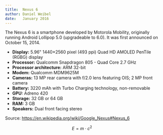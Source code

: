```yaml
---
title:  Nexus 6
author: Daniel Weibel
date:   January 2016
---
```


The Nexus 6 is a smartphone developed by Motorola Mobility, originally running Android Lollipop 5.0 (upgradeable to 6.0). It was first announced on October 15, 2014.

- **Display:** 5.96" 1440×2560 pixel (493 ppi) Quad HD AMOLED PenTile (RGBG) display
- **Processor:** Qualcomm Snapdragon 805 - Quad Core 2.7 GHz
- **Processor architecture:** ARM 32-bit
- **Modem:** Qualcomm MDM9625M
- **Cameras:** 13 MP rear camera with f/2.0 lens featuring OIS; 2 MP front camera
- **Battery:** 3220 mAh with Turbo Charging technology, non-removable
- **GPU:** Adreno 420
- **Storage:** 32 GB or 64 GB
- **RAM:** 3 GB
- **Speakers:** Dual front facing stereo

Source: <https://en.wikipedia.org/wiki/Google_Nexus#Nexus_6>

$$E = m \cdot c^2$$
